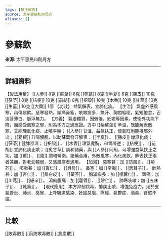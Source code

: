 ```yaml
---
tags: [扶正解表]
source: 太平惠民和劑局方
aliases: []
---
```


# 參蘇飲

**來源**: 太平惠民和劑局方  

---

## 詳細資料
【製法用量】 [[人參]] 8克 [[蘇葉]] 8克 [[乾葛]] 8克 [[半夏]] 8克 [[陳皮]] 10克 [[茯苓]] 8克 [[桔梗]] 10克 [[前胡]] 8克 [[枳殼]] 10克 [[木香]] 10克 [[甘草]] 10克 [[生薑]] 10克 [[大棗]] 1個
【功效】
益氣解表，宣肺化痰。
【主治】
氣虛外感風寒，內傷痰飲。惡寒發熱，頭痛鼻塞，咳嗽痰多，無汗、胸悶嘔噁，氣短倦怠，舌淡苔薄白、脈浮無力。
【方義】
氣虛體質，因勞倦，妊娠等因素，使衛外功能下降，而感受風寒之邪，則為本方之適應證。方中 [[紫蘇葉]] 辛溫，既能解表散寒，又能理氣化痰，止咳平喘； [[人參]] 甘溫，益氣扶正，使氣旺則能排邪外出； [[葛根]] 升陽解肌，以助蘇葉發汗解表； [[半夏]] 、 [[陳皮]] 燥濕化痰； [[茯苓]] 健脾滲濕； [[枳殼]] 、 [[木香]] 理氣寬胸，和胃降逆； [[桔梗]] ， [[前胡]] 宣肺化痰止咳； [[炙甘草]] 調和諸藥，與 [[人參]] 同用，可增強益氣扶正之功，加 [[薑]] 、 [[棗]] 調和營衛。諸藥合用，外散風寒，內化痰飲，解表扶正兩者兼顧，對老幼體弱，又感風寒者適用。
【加減】
惡寒甚：加 [[防風]] 、 [[荊芥]] 。
咳嗽甚：加 [[杏仁]] 、 [[貝母]] 。
鼻塞：加 [[辛夷]] 、 [[蒼耳子]] 。
肺熱甚：加 [[杏仁]] 、 [[桑白皮]] 、 [[黃芩]] 。
胸滿痰多：加 [[栝蔞仁]] 。
頭痛：加 [[川芎]] 、 [[細辛]] 。
瀉痢腹痛：加 [[藿香]] 、 [[砂仁]] 。
肺寒咳嗽：加 [[五味子]] 、 [[乾薑]] 。
【現代應用】
本方抑制病毒，排痰止咳，增強免疫力。用於支氣管炎、肺炎、感冒、上呼吸道感染、妊娠惡阻、痛經、氣鬱症、酒毒、食慾不振。

---

## 比較
[[敗毒散]]
[[荊防敗毒散]]
[[倉廩散]]
